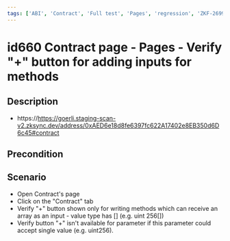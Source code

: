 ```yaml
---
tags: ['ABI', 'Contract', 'Full test', 'Pages', 'regression', 'ZKF-2699', 'Active']
---
```


# id660 Contract page - Pages - Verify "+" button for adding inputs for methods

## Description
  - https://https://goerli.staging-scan-v2.zksync.dev/address/0xAED6e18d8fe6397fc622A17402e8EB350d6D6c45#contract

## Precondition


## Scenario
- Open Contract's page
- Click on the "Contract" tab
- Verify "+" button shown only for writing methods which can receive an array as an input - value type has [] (e.g. uint 256[])
- Verify button "+" isn't available for parameter if this parameter could accept single value (e.g. uint256).
